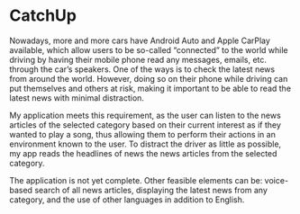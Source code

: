 # CatchUp
Nowadays, more and more cars have Android Auto and Apple CarPlay available, which allow users to be so-called “connected” to the world while driving by having their mobile phone read any messages, emails, etc. through the car’s speakers. One of the ways is to check the latest news from around the world.  However, doing so on their phone while driving can put themselves and others at risk, making it important to be able to read the latest news with minimal distraction.

My application meets this requirement, as the user can listen to the news articles of the selected category based on their current interest as if they wanted to play a song, thus allowing them to perform their actions in an environment known to the user.  To distract the driver as little as possible, my app reads the headlines of news the news articles from the selected category.

The application is not yet complete.  Other feasible elements can be: voice-based search of all news articles, displaying the latest news from any category, and the use of other languages ​​in addition to English.
